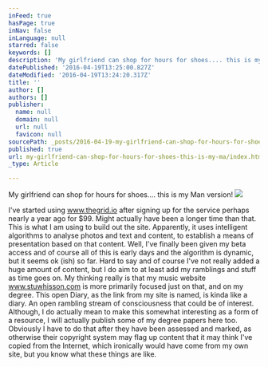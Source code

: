 ```yaml
---
inFeed: true
hasPage: true
inNav: false
inLanguage: null
starred: false
keywords: []
description: 'My girlfriend can shop for hours for shoes.... this is my Man version!'
datePublished: '2016-04-19T13:25:00.827Z'
dateModified: '2016-04-19T13:24:20.317Z'
title: ''
author: []
authors: []
publisher:
  name: null
  domain: null
  url: null
  favicon: null
sourcePath: _posts/2016-04-19-my-girlfriend-can-shop-for-hours-for-shoes-this-is-my-ma.md
published: true
url: my-girlfriend-can-shop-for-hours-for-shoes-this-is-my-ma/index.html
_type: Article

---
```

My girlfriend can shop for hours for shoes.... this is my Man version!
![](https://the-grid-user-content.s3-us-west-2.amazonaws.com/c95e5f25-fffc-423f-8c8c-8d3293f851bc.jpg)

I've started using www.thegrid.io after signing up for the service perhaps nearly a year ago for $99\. Might actually have been a longer time than that. This is what I am using to build out the site. Apparently, it uses intelligent algorithms to analyse photos and text and content, to establish a means of presentation based on that content. Well, I've finally been given my beta access and of course all of this is early days and the algorithm is dynamic, but it seems ok (ish) so far. Hard to say and of course I've not really added a huge amount of content, but I do aim to at least add my ramblings and stuff as time goes on. My thinking really is that my music website www.stuwhisson.com is more primarily focused just on that, and on my degree. This open Diary, as the link from my site is named, is kinda like a diary. An open rambling stream of consciousness that could be of interest. Although, I do actually mean to make this somewhat interesting as a form of a resource, I will actually publish some of my degree papers here too. Obviously I have to do that after they have been assessed and marked, as otherwise their copyright system may flag up content that it may think I've copied from the Internet, which ironically would have come from my own site, but you know what these things are like.